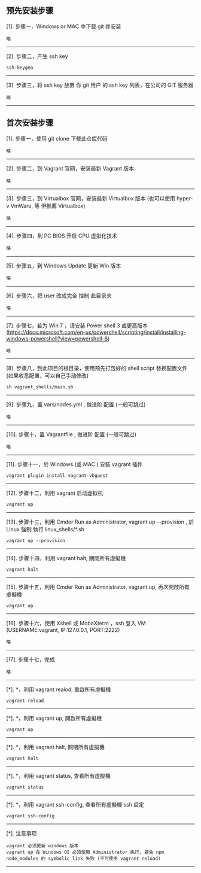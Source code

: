 ## 预先安装步骤
[1]. 步骤一，Windows or MAC 中下载 git 并安装
``` OS
略
```
---------------------------------------

[2]. 步骤二，产生 ssh key
```shell
ssh-keygen
```
---------------------------------------

[3]. 步骤三，将 ssh key 放置 你 git 用户 的 ssh key 列表，在公司的 GIT 服务器 
```shell
略
```
---------------------------------------

## 首次安装步骤

[1]. 步骤一，使用 git clone 下载此仓库代码
```shell
略
```
---------------------------------------

[2]. 步骤二，到 Vagrant 官网，安装最新 Vagrant 版本
```OS
略
```
---------------------------------------

[3]. 步骤三，到 Virtualbox 官网，安装最新 Virtualbox 版本 (也可以使用 hyper-v VmWare, 等 但推薦 Virtualbox)
```OS
略
```
---------------------------------------
[4]. 步骤四，到 PC BIOS 开启 CPU 虚拟化技术
```BIOS
略
```
---------------------------------------

[5]. 步骤五，到 Windows Update 更新 Win 版本
```OS
略
```

---------------------------------------

[6]. 步骤六，把 user 改成完全 控制 此目录夹 
```OS
略
```

---------------------------------------

[7]. 步骤七，若为 Win 7 ，请安装 Power shell 3 或更高版本 (https://docs.microsoft.com/en-us/powershell/scripting/install/installing-windows-powershell?view=powershell-6)
```OS
略
```
---------------------------------------

[8]. 步骤八，到此项目的根目录，使用预先打包好的 shell script 替换配置文件 (如果收悉配置，可以自己手动修改)
```shell
sh vagrant_shells/main.sh
```
---------------------------------------

[9]. 步骤九，置 vars/nodes.yml , 做进阶 配置 (一般可跳过)
```IDE
略
```
---------------------------------------
[10]. 步骤十，置 Vagrantfile , 做进阶 配置 (一般可跳过)
```IDE
略
```
---------------------------------------

[11]. 步骤十一，於 Windows (或 MAC ) 安裝 vagrant 插件
```shell
vagrant plugin install vagrant-vbguest
```
---------------------------------------

[12]. 步骤十二，利用 vagrant 启动虚拟机
```shell
vagrant up
```
---------------------------------------

[13]. 步骤十三，利用 Cmder Run as Administrator, vagrant up --provision , 於 Linux 強制 執行 linux_shells/*.sh  
```shell as Administrator
vagrant up --provision
```
---------------------------------------

[14]. 步骤十四，利用 vagrant halt, 關閉所有虛擬機
```shell
vagrant halt
```
---------------------------------------

[15]. 步骤十五，利用 Cmder Run as Administrator, vagrant up, 再次開啟所有虛擬機
```shell as Administrator
vagrant up
```
---------------------------------------

[16]. 步骤十六，使用 Xshell 或 MobaXterm ，ssh 登入 VM (USERNAME:vagrant, IP:127.0.0.1, PORT:2222)
```shell
略
```
---------------------------------------

[17]. 步骤十七，完成
```shell
略
```
---------------------------------------

[*]. *，利用 vagrant realod, 重啟所有虛擬機
```shell
vagrant reload
```
---------------------------------------

[*]. *，利用 vagrant up, 開啟所有虛擬機
```shell
vagrant up
```
---------------------------------------

[*]. *，利用 vagrant halt, 關閉所有虛擬機
```shell
vagrant halt
```
---------------------------------------

[*]. *，利用 vagrant status, 查看所有虛擬機
```shell
vagrant status
```
---------------------------------------

[*]. *，利用 vagrant ssh-config, 查看所有虛擬機 ssh 設定
```shell
vagrant ssh-config
```

---------------------------------------

[*]. 注意事项
```shell
vagrant 必须更新 windows 版本
vagrant up 在 Windows OS 必须使用 Administrator 执行, 避免 npm node_modules 的 symbolic link 失败 (不可使用 vagrant reload)

```

---------------------------------------

